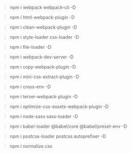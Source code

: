 > npm i webpack webpack-cli -D

> npm i html-webpack-plugin -D

> npm i clean-webpack-plugin -D

> npm i style-loader css-loader -D

> npm i file-loader -D

> npm i webpack-dev-server -D

> npm i copy-webpack-plugin -D

> npm i mini-css-extract-plugin -D

> npm i cross-env -D

> npm i terser-webpack-plugin -D

> npm i optimize-css-assets-webpack-plugin -D

> npm i node-sass sass-loader -D

> npm i babel-loader @babel/core @babel/preset-env -D

> npm i postcss-loader postcss autoprefixer -D

> npm i normalize.css
